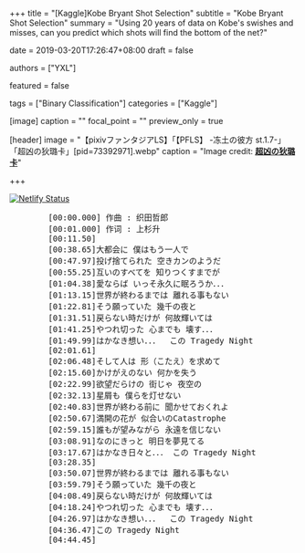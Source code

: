 +++
title = "[Kaggle]Kobe Bryant Shot Selection"
subtitle = "Kobe Bryant Shot Selection"
summary = "Using 20 years of data on Kobe's swishes and misses, can you predict which shots will find the bottom of the net?"

date = 2019-03-20T17:26:47+08:00
draft = false

authors = ["YXL"]

featured = false

tags = ["Binary Classification"]
categories = ["Kaggle"]

[image]
  caption = ""
  focal_point = ""
  preview_only = true

[header]
  image = "【pixivファンタジアLS】「【PFLS】 -冻土の彼方 st.1.7-」「超凶の狄璐卡」[pid=73392971].webp"
  caption = "Image credit: [**超凶の狄璐卡**](https://www.pixiv.net/member_illust.php?mode=medium&illust_id=73392971)"

+++

[![Netlify Status](https://api.netlify.com/api/v1/badges/1008d0ba-6d9b-4a11-9b41-2326f3c096f2/deploy-status)](https://app.netlify.com/sites/yxl/deploys)

<link rel="stylesheet" href="../../../kosugi-maru.css">
<link rel="stylesheet" href="../../../css/APlayer.min.css">
<div id="aplayer">
	<pre class="aplayer-lrc-content">
        [00:00.000] 作曲 : 织田哲郎
        [00:01.000] 作词 : 上杉升
        [00:11.50]
        [00:38.65]大都会に 僕はもう一人で
        [00:47.97]投げ捨てられた 空きカンのようだ
        [00:55.25]互いのすべてを 知りつくすまでが
        [01:04.38]愛ならば いっそ永久に眠ろうか．．．
        [01:13.15]世界が終わるまでは 離れる事もない
        [01:22.81]そう願っていた 幾千の夜と
        [01:31.51]戻らない時だけが 何故輝いては
        [01:41.25]やつれ切った 心までも 壊す．．．
        [01:49.99]はかなき想い．．．  この Tragedy Night
        [02:01.61]
        [02:06.48]そして人は 形（こたえ）を求めて
        [02:15.60]かけがえのない 何かを失う
        [02:22.99]欲望だらけの 街じゃ 夜空の
        [02:32.13]星屑も 僕らを灯せない
        [02:40.83]世界が終わる前に 聞かせておくれよ
        [02:50.67]満開の花が 似合いのCatastrophe
        [02:59.15]誰もが望みながら 永遠を信じない
        [03:08.91]なのにきっと 明日を夢見てる
        [03:17.67]はかなき日々と．．． この Tragedy Night
        [03:28.35]
        [03:50.07]世界が終わるまでは 離れる事もない
        [03:59.79]そう願っていた 幾千の夜と
        [04:08.49]戻らない時だけが 何故輝いては
        [04:18.24]やつれ切った 心までも 壊す．．．
        [04:26.97]はかなき想い．．．  この Tragedy Night
        [04:36.47]この Tragedy Night
        [04:44.45]
    </pre>
</div>
<script src="../../../js/APlayer.min.js"></script>

<script>
const ap = new APlayer({
    container: document.getElementById('aplayer'),
	fixed: false,
	mini: false,
	autoplay: true,
	theme: '#b7daff',
	loop: 'all',
	order: 'list',
	preload: 'auto',
	volume: 0.8,
    audio: [{
		name: '世界が终わるまでは…',
		artist: 'WANDS',
        url: '../../../music/世界が终わるまでは…-WANDS.mp3',
		cover: '../../../music/世界が终わるまでは…-WANDS.jpg',
		mutex: true,
		listFolded: true,
    }],
	lrcType: 2,
});
</script>